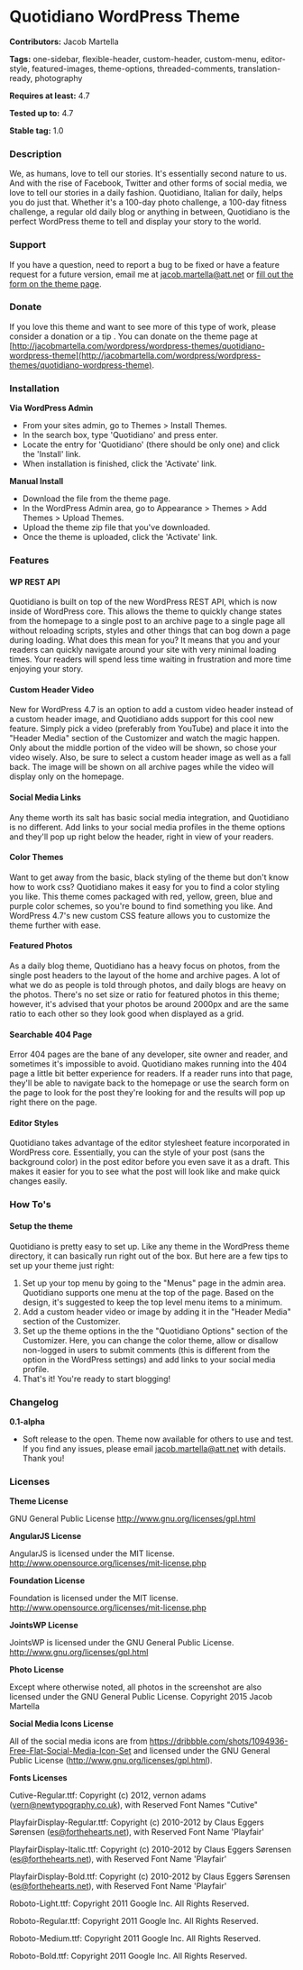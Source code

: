 # Quotidiano WordPress Theme
**Contributors:** Jacob Martella

**Tags:** one-sidebar, flexible-header, custom-header, custom-menu, editor-style, featured-images, theme-options, threaded-comments, translation-ready, photography

**Requires at least:** 4.7

**Tested up to:** 4.7

**Stable tag:** 1.0

### Description
We, as humans, love to tell our stories. It's essentially second nature to us. And with the rise of Facebook, Twitter and other forms of social media, we love to tell our stories in a daily fashion. Quotidiano, Italian for daily, helps you do just that. Whether it's a 100-day photo challenge, a 100-day fitness challenge, a regular old daily blog or anything in between, Quotidiano is the perfect WordPress theme to tell and display your story to the world.

### Support
If you have a question, need to report a bug to be fixed or have a feature request for a future version, email me at jacob.martella@att.net or [fill out the form on the theme page](http://jacobmartella.com/wordpress/wordpress-themes/quotidiano-wordpress-theme).

### Donate
If you love this theme and want to see more of this type of work, please consider a donation or a tip . You can donate on the theme page at [http://jacobmartella.com/wordpress/wordpress-themes/quotidiano-wordpress-theme](http://jacobmartella.com/wordpress/wordpress-themes/quotidiano-wordpress-theme).

### Installation
**Via WordPress Admin**
- From your sites admin, go to Themes > Install Themes.
- In the search box, type 'Quotidiano' and press enter.
- Locate the entry for 'Quotidiano' (there should be only one) and click the 'Install' link.
- When installation is finished, click the 'Activate' link.

**Manual Install**
- Download the file from the theme page.
- In the WordPress Admin area, go to Appearance > Themes > Add Themes > Upload Themes.
- Upload the theme zip file that you've downloaded.
- Once the theme is uploaded, click the 'Activate' link.

### Features
#### WP REST API
Quotidiano is built on top of the new WordPress REST API, which is now inside of WordPress core. This allows the theme to quickly change states from the homepage to a single post to an archive page to a single page all without reloading scripts, styles and other things that can bog down a page during loading. What does this mean for you? It means that you and your readers can quickly navigate around your site with very minimal loading times. Your readers will spend less time waiting in frustration and more time enjoying your story.

#### Custom Header Video
New for WordPress 4.7 is an option to add a custom video header instead of a custom header image, and Quotidiano adds support for this cool new feature. Simply pick a video (preferably from YouTube) and place it into the "Header Media" section of the Customizer and watch the magic happen. Only about the middle portion of the video will be shown, so chose your video wisely. Also, be sure to select a custom header image as well as a fall back. The image will be shown on all archive pages while the video will display only on the homepage.

#### Social Media Links
Any theme worth its salt has basic social media integration, and Quotidiano is no different. Add links to your social media profiles in the theme options and they'll pop up right below the header, right in view of your readers.

#### Color Themes
Want to get away from the basic, black styling of the theme but don't know how to work css? Quotidiano makes it easy for you to find a color styling you like. This theme comes packaged with red, yellow, green, blue and purple color schemes, so you're bound to find something you like. And WordPress 4.7's new custom CSS feature allows you to customize the theme further with ease.

#### Featured Photos
As a daily blog theme, Quotidiano has a heavy focus on photos, from the single post headers to the layout of the home and archive pages. A lot of what we do as people is told through photos, and daily blogs are heavy on the photos. There's no set size or ratio for featured photos in this theme; however, it's advised that your photos be around 2000px and are the same ratio to each other so they look good when displayed as a grid.

#### Searchable 404 Page
Error 404 pages are the bane of any developer, site owner and reader, and sometimes it's impossible to avoid. Quotidiano makes running into the 404 page a little bit better experience for readers. If a reader runs into that page, they'll be able to navigate back to the homepage or use the search form on the page to look for the post they're looking for and the results will pop up right there on the page.

#### Editor Styles
Quotidiano takes advantage of the editor stylesheet feature incorporated in WordPress core. Essentially, you can the style of your post (sans the background color) in the post editor before you even save it as a draft. This makes it easier for you to see what the post will look like and make quick changes easily.

### How To's
#### Setup the theme
Quotidiano is pretty easy to set up. Like any theme in the WordPress theme directory, it can basically run right out of the box. But here are a few tips to set up your theme just right:
1. Set up your top menu by going to the "Menus" page in the admin area. Quotidiano supports one menu at the top of the page. Based on the design, it's suggested to keep the top level menu items to a minimum.
2. Add a custom header video or image by adding it in the "Header Media" section of the Customizer.
3. Set up the theme options in the the "Quotidiano Options" section of the Customizer. Here, you can change the color theme, allow or disallow non-logged in users to submit comments (this is different from the option in the WordPress settings) and add links to your social media profile.
4. That's it! You're ready to start blogging!

### Changelog
**0.1-alpha**
- Soft release to the open. Theme now available for others to use and test. If you find any issues, please email jacob.martella@att.net with details. Thank you!

### Licenses
**Theme License**

GNU General Public License
http://www.gnu.org/licenses/gpl.html

**AngularJS License**

AngularJS is licensed under the MIT license. http://www.opensource.org/licenses/mit-license.php

**Foundation License**

Foundation is licensed under the MIT license. http://www.opensource.org/licenses/mit-license.php

**JointsWP License**

JointsWP is licensed under the GNU General Public License. http://www.gnu.org/licenses/gpl.html

**Photo License**

Except where otherwise noted, all photos in the screenshot are also licensed under the GNU General Public License. Copyright 2015 Jacob Martella

**Social Media Icons License**

All of the social media icons are from https://dribbble.com/shots/1094936-Free-Flat-Social-Media-Icon-Set and licensed under the GNU General Public License (http://www.gnu.org/licenses/gpl.html).

**Fonts Licenses**

Cutive-Regular.ttf: Copyright (c) 2012, vernon adams (vern@newtypography.co.uk), with Reserved Font Names "Cutive"

PlayfairDisplay-Regular.ttf: Copyright (c) 2010-2012 by Claus Eggers Sørensen (es@forthehearts.net), with Reserved Font Name 'Playfair'

PlayfairDisplay-Italic.ttf: Copyright (c) 2010-2012 by Claus Eggers Sørensen (es@forthehearts.net), with Reserved Font Name 'Playfair'

PlayfairDisplay-Bold.ttf: Copyright (c) 2010-2012 by Claus Eggers Sørensen (es@forthehearts.net), with Reserved Font Name 'Playfair'

Roboto-Light.ttf: Copyright 2011 Google Inc. All Rights Reserved.

Roboto-Regular.ttf: Copyright 2011 Google Inc. All Rights Reserved.

Roboto-Medium.ttf: Copyright 2011 Google Inc. All Rights Reserved.

Roboto-Bold.ttf: Copyright 2011 Google Inc. All Rights Reserved.
